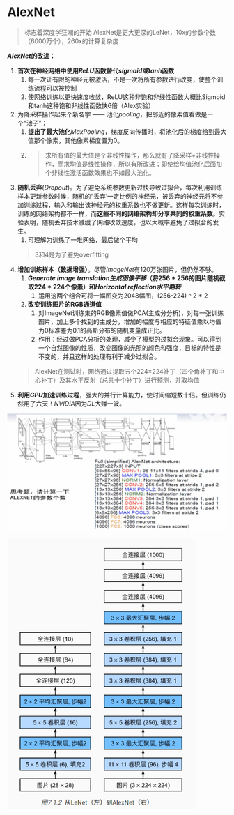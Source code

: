 # AlexNet

> 标志着深度学狂潮的开始
> AlexNet是更大更深的LeNet，10x的参数个数（6000万个），260x的计算复杂度

**$AlexNet$的改进：**

1. **首次在神经网络中使用$ReLU$函数替代$sigmoid或tanh$函数**
   1. 每一次让有限的神经元被激活，不是一次将所有参数进行改变，使整个训练流程可以被控制
   2. 使网络训练以更快速度收敛，ReLU这种非饱和非线性函数大概比Sigmoid和tanh这种饱和非线性函数快6倍（Alex实验）
2. 为降采样操作起来个新名字 —— 池化$pooling$，把邻近的像素值看做是一个“池子”；
   1. **提出了最大池化**$MaxPooling$，梯度反向传播时，将池化后的梯度给到最大值那个像素，其他像素梯度置为0。
   2. > 求所有值的最大值是个非线性操作，那么就有了降采样+非线性操作，而求均值是线性操作，所以有所改进；即使给均值池化后面加个非线性激活函数效果也不如最大池化。
3. **随机丢弃**($Dropout$)。为了避免系统参数更新过快导致过拟合，每次利用训练样本更新参数时候，随机的“丢弃’一定比例的神经元，被丢弃的神经元将不参加训练过程，输入和输出该神经元的权重系数也不做更新。这样每次训练时，训练的网络架构都不一样，而**这些不同的网络架构却分享共同的权重系数**。实验表明，随机丢弃技术减缓了网络收敛速度，也以大概率避免了过拟合的发生。
   1. 可理解为训练了一堆网络，最后做个平均
   > 3和4是为了避免overfitting
4. **增加训练样本（数据增强）**。尽管$ImageNet$有120万张图片，但仍然不够。
   1. **$Generate\ image\ translation生成图像平移$（将$256*256$的图片随机截取$224*224$个像素）和$Horizontal\ reflection水平翻转$**
      1. 运用这两个组合可将一幅图变为2048幅图，(256-224) ^ 2 * 2
   2. **改变训练图片的RGB通道值**
      1. ​ 对ImageNet训练集的RGB像素值做PCA(主成分分析)，对每一张训练图片，加上多个找到的主成分，增加的幅度与相应的特征值乘以均值为0标准差为0.1的高斯分布的随机变量成正比。
      2. 作用：经过做PCA分析的处理，减少了模型的过拟合现象。可以得到一个自然图像的性质，改变图像的光照的颜色和强度，目标的特性是不变的，并且这样的处理有利于减少过拟合。
   > AlexNet在测试时，网络通过提取五个224×224补丁（四个角补丁和中心补丁）及其水平反射（总共十个补丁）进行预测，并取均值
5. **利用$GPU$加速训练过程**，强大的并行计算能力，使时间缩短数十倍。但训练仍然用了六天！$NVIDIA$因为$DL$大赚一波。

![图 1](../../images/a5ccdee937865f87601cd79c45e557c36beae70825282d1df643eb0c4e6939f7.png)  

![图 1](../../images/c2347dbe38c992ed3821bb757c10bcb61170831a1b214fad00c6a575b4de2bda.png)  
